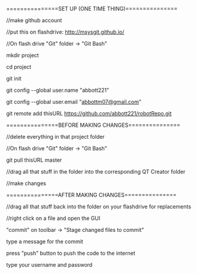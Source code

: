 ===============SET UP (ONE TIME THING)===============

//make github account

//put this on flashdrive: http://msysgit.github.io/

//On flash drive "Git" folder -> "Git Bash"

mkdir project

cd project

git init

git config --global user.name "abbott221"

git config --global user.email "abbottm07@gmail.com"

git remote add thisURL https://github.com/abbott221/robotRepo.git


===============BEFORE MAKING CHANGES===============

//delete everything in that project folder

//On flash drive "Git" folder -> "Git Bash"

git pull thisURL master

//drag all that stuff in the folder into the corresponding QT Creator folder

//make changes

===============AFTER MAKING CHANGES===============

//drag all that stuff back into the folder on your flashdrive for replacements

//right click on a file and open the GUI

"commit" on toolbar -> "Stage changed files to commit"

type a message for the commit

press "push" button to push the code to the internet

type your username and password



